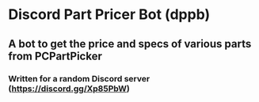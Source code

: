 # Discord Part Pricer Bot (dppb)

## A bot to get the price and specs of various parts from PCPartPicker

### Written for a random Discord server (https://discord.gg/Xp85PbW)